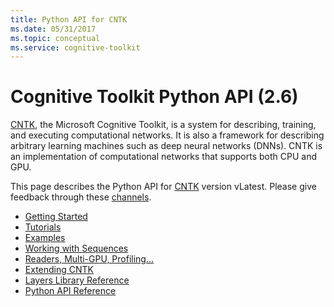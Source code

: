```yaml
---
title: Python API for CNTK
ms.date: 05/31/2017
ms.topic: conceptual
ms.service: cognitive-toolkit
---
```


# Cognitive Toolkit Python API (2.6)

[CNTK](https://www.microsoft.com/cognitive-toolkit/), the Microsoft Cognitive Toolkit, is a system for describing, training,
and executing computational networks. It is also a framework for describing
arbitrary learning machines such as deep neural networks (DNNs). CNTK is an
implementation of computational networks that supports both CPU and GPU.
 
This page describes the Python API for [CNTK](https://www.microsoft.com/cognitive-toolkit/) version vLatest.
Please give feedback through these [channels](/cognitive-toolkit/feedback-channels).

   - [Getting Started](gettingstarted.md)
   - [Tutorials](tutorials.md)
   - [Examples](examples.md)
   - [Working with Sequences](sequence.md)
   - [Readers, Multi-GPU, Profiling...](readersprofetc.md)
   - [Extending CNTK](extend.md)
   - [Layers Library Reference](layerref.md)
   - [Python API Reference](/python/api/cntk)
